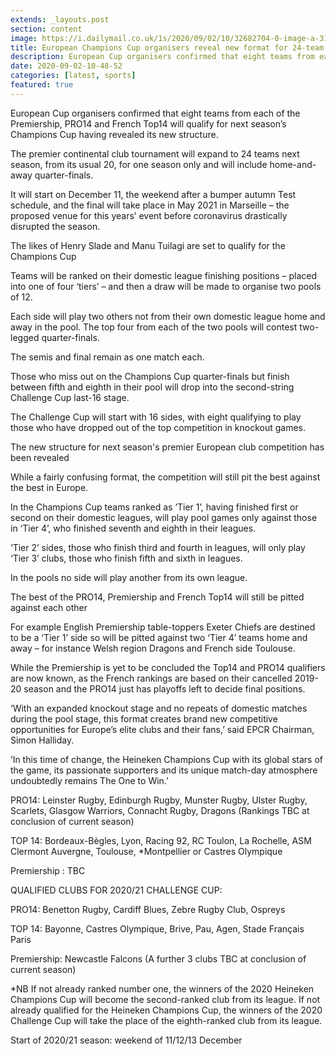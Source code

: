 ```yaml
---
extends: _layouts.post
section: content
image: https://i.dailymail.co.uk/1s/2020/09/02/10/32682704-0-image-a-31_1599039526359.jpg 
title: European Champions Cup organisers reveal new format for 24-team competition 
description: European Cup organisers confirmed that eight teams from each of the Premiership, PRO14 and French Top14 will qualify for next seasons Champions Cup having revealed its new structure. 
date: 2020-09-02-10-48-52 
categories: [latest, sports] 
featured: true 
--- 
```

European Cup organisers confirmed that eight teams from each of the Premiership, PRO14 and French Top14 will qualify for next season’s Champions Cup having revealed its new structure.

The premier continental club tournament will expand to 24 teams next season, from its usual 20, for one season only and will include home-and-away quarter-finals.

It will start on December 11, the weekend after a bumper autumn Test schedule, and the final will take place in May 2021 in Marseille – the proposed venue for this years’ event before coronavirus drastically disrupted the season.

The likes of Henry Slade and Manu Tuilagi are set to qualify for the Champions Cup 

Teams will be ranked on their domestic league finishing positions – placed into one of four ‘tiers’ – and then a draw will be made to organise two pools of 12.

Each side will play two others not from their own domestic league home and away in the pool. The top four from each of the two pools will contest two-legged quarter-finals.

The semis and final remain as one match each.

Those who miss out on the Champions Cup quarter-finals but finish between fifth and eighth in their pool will drop into the second-string Challenge Cup last-16 stage.

The Challenge Cup will start with 16 sides, with eight qualifying to play those who have dropped out of the top competition in knockout games.

The new structure for next season's premier European club competition has been revealed

While a fairly confusing format, the competition will still pit the best against the best in Europe.

In the Champions Cup teams ranked as ‘Tier 1’, having finished first or second on their domestic leagues, will play pool games only against those in ‘Tier 4’, who finished seventh and eighth in their leagues.

‘Tier 2’ sides, those who finish third and fourth in leagues, will only play ‘Tier 3’ clubs, those who finish fifth and sixth in leagues.

In the pools no side will play another from its own league.

The best of the PRO14, Premiership and French Top14 will still be pitted against each other

For example English Premiership table-toppers Exeter Chiefs are destined to be a ‘Tier 1’ side so will be pitted against two ‘Tier 4’ teams home and away – for instance Welsh region Dragons and French side Toulouse.

While the Premiership is yet to be concluded the Top14 and PRO14 qualifiers are now known, as the French rankings are based on their cancelled 2019-20 season and the PRO14 just has playoffs left to decide final positions.

‘With an expanded knockout stage and no repeats of domestic matches during the pool stage, this format creates brand new competitive opportunities for Europe’s elite clubs and their fans,’ said EPCR Chairman, Simon Halliday.

‘In this time of change, the Heineken Champions Cup with its global stars of the game, its passionate supporters and its unique match-day atmosphere undoubtedly remains The One to Win.’

PRO14: Leinster Rugby, Edinburgh Rugby, Munster Rugby, Ulster Rugby, Scarlets, Glasgow Warriors, Connacht Rugby, Dragons (Rankings TBC at conclusion of current season)

TOP 14: Bordeaux-Bègles, Lyon, Racing 92, RC Toulon, La Rochelle, ASM Clermont Auvergne, Toulouse, *Montpellier or Castres Olympique 

Premiership : TBC 

QUALIFIED CLUBS FOR 2020/21 CHALLENGE CUP:

PRO14: Benetton Rugby, Cardiff Blues, Zebre Rugby Club, Ospreys

TOP 14: Bayonne, Castres Olympique, Brive, Pau, Agen, Stade Français Paris

Premiership: Newcastle Falcons (A further 3 clubs TBC at conclusion of current season)

*NB If not already ranked number one, the winners of the 2020 Heineken Champions Cup will become the second-ranked club from its league. If not already qualified for the Heineken Champions Cup, the winners of the 2020 Challenge Cup will take the place of the eighth-ranked club from its league.

Start of 2020/21 season: weekend of 11/12/13 December

